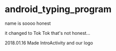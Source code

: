 # android_typing_program
name is soooo honest

it changed to Tok Tok
that's not honest...

2018.01.16
Made IntroActivity
and our logo
